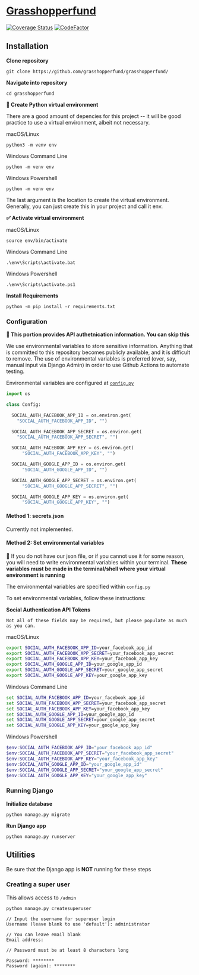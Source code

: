 # [Grasshopperfund](https://docs.grasshopperfund.tisuela.com/)

[![Coverage Status](https://coveralls.io/repos/github/grasshopperfund/grasshopperfund/badge.svg?branch=master)](https://coveralls.io/github/grasshopperfund/grasshopperfund?branch=master)
[![CodeFactor](https://www.codefactor.io/repository/github/peteror2d2/startsmart-backend-version/badge)](https://www.codefactor.io/repository/github/peteror2d2/startsmart-backend-version)

## Installation

**Clone repository**
```
git clone https://github.com/grasshopperfund/grasshopperfund/
```

**Navigate into repository**   
```
cd grasshopperfund
```

**🐍 Create Python virtual environment**

There are a good amount of depencies for this project -- it will be good practice to use a virtual environment, albeit not necessary.

macOS/Linux

```
python3 -m venv env
```

Windows Command Line

```
python -m venv env
```

Windows Powershell

```
python -m venv env
```

The last argument is the location to create the virtual environment. Generally, you can just create this in your project and call it env.


**✅ Activate virtual environment**

macOS/Linux

```
source env/bin/activate
```

Windows Command Line

```
.\env\Scripts\activate.bat
```

Windows Powershell

```
.\env\Scripts\activate.ps1
```


**Install Requirements**

```
python -m pip install -r requirements.txt

```

### Configuration

**🔐 This portion provides API authetnication information. You can skip this**

We use environmental variables to store sensitive information. Anything that is committed to this repository becomes publicly available, and it is difficult to remove. The use of environmental variables is preferred (over, say, manual input via Django Admin) in order to use Github Actions to automate testing.

Environmental variables are configured at [`config.py`](https://raw.githubusercontent.com/PeterOR2D2/startsmart-backend-version/master/config.py)

``` python
import os

class Config:

  SOCIAL_AUTH_FACEBOOK_APP_ID = os.environ.get(
    "SOCIAL_AUTH_FACEBOOK_APP_ID", "")

  SOCIAL_AUTH_FACEBOOK_APP_SECRET = os.environ.get(
    "SOCIAL_AUTH_FACEBOOK_APP_SECRET", "")

  SOCIAL_AUTH_FACEBOOK_APP_KEY = os.environ.get(
      "SOCIAL_AUTH_FACEBOOK_APP_KEY", "")

  SOCIAL_AUTH_GOOGLE_APP_ID = os.environ.get(
      "SOCIAL_AUTH_GOOGLE_APP_ID", "")

  SOCIAL_AUTH_GOOGLE_APP_SECRET = os.environ.get(
      "SOCIAL_AUTH_GOOGLE_APP_SECRET", "")

  SOCIAL_AUTH_GOOGLE_APP_KEY = os.environ.get(
      "SOCIAL_AUTH_GOOGLE_APP_KEY", "")
```


#### Method 1: secrets.json

Currently not implemented.

#### Method 2: Set environmental variables

🌳 If you do not have our json file, or if you cannot use it for some reason, you will need to write environmental variables within your terminal. **These variables must be made in the terminal/shell where your virtual environment is running**

The environmental variables are specified within `config.py`

To set environmental variables, follow these instructions:

**Social Authentication API Tokens**

    Not all of these fields may be required, but please populate as much as you can.

macOS/Linux

``` bash
export SOCIAL_AUTH_FACEBOOK_APP_ID=your_facebook_app_id
export SOCIAL_AUTH_FACEBOOK_APP_SECRET=your_facebook_app_secret
export SOCIAL_AUTH_FACEBOOK_APP_KEY=your_facebook_app_key
export SOCIAL_AUTH_GOOGLE_APP_ID=your_google_app_id
export SOCIAL_AUTH_GOOGLE_APP_SECRET=your_google_app_secret
export SOCIAL_AUTH_GOOGLE_APP_KEY=your_google_app_key
```

Windows Command Line

``` bat
set SOCIAL_AUTH_FACEBOOK_APP_ID=your_facebook_app_id
set SOCIAL_AUTH_FACEBOOK_APP_SECRET=your_facebook_app_secret
set SOCIAL_AUTH_FACEBOOK_APP_KEY=your_facebook_app_key
set SOCIAL_AUTH_GOOGLE_APP_ID=your_google_app_id
set SOCIAL_AUTH_GOOGLE_APP_SECRET=your_google_app_secret
set SOCIAL_AUTH_GOOGLE_APP_KEY=your_google_app_key
```

Windows Powershell

``` powershell
$env:SOCIAL_AUTH_FACEBOOK_APP_ID="your_facebook_app_id"
$env:SOCIAL_AUTH_FACEBOOK_APP_SECRET="your_facebook_app_secret"
$env:SOCIAL_AUTH_FACEBOOK_APP_KEY="your_facebook_app_key"
$env:SOCIAL_AUTH_GOOGLE_APP_ID="your_google_app_id"
$env:SOCIAL_AUTH_GOOGLE_APP_SECRET="your_google_app_secret"
$env:SOCIAL_AUTH_GOOGLE_APP_KEY="your_google_app_key"
```


### Running Django

**Initialize database**

``` console
python manage.py migrate
```



**Run Django app**

```
python manage.py runserver
```



## Utilities


Be sure that the Django app is **NOT** running for these steps

### Creating a super user
This allows access to `/admin`



``` console
python manage.py createsuperuser

// Input the username for superuser login
Username (leave blank to use 'default'): administrator

// You can leave email blank
Email address:

// Password must be at least 8 characters long

Password: ********
Password (again): ********
```
